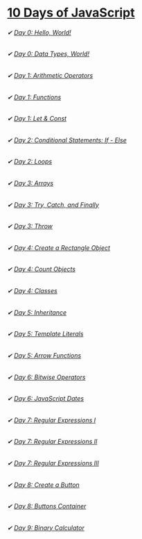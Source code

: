 # [10 Days of JavaScript](https://www.hackerrank.com/domains/tutorials/10-days-of-javascript)
###### ✔ [Day 0: Hello, World!](https://github.com/DariusRain/10DaysOfJavaScript/blob/master/day0/day0-hello-world.js)
###### ✔ [Day 0: Data Types, World!](https://github.com/DariusRain/10DaysOfJavaScript/blob/master/day0/day-0-data-types.js)
###### ✔ [Day 1: Arithmetic Operators](https://github.com/DariusRain/10DaysOfJavaScript/blob/master/day1/day1-arithmetic-operators.js)
###### ✔ [Day 1: Functions](https://github.com/DariusRain/10DaysOfJavaScript/blob/master/day1/day1-functions.js)
###### ✔ [Day 1: Let & Const](https://github.com/DariusRain/10DaysOfJavaScript/blob/master/day1/day1-let-and-const.js)
###### ✔ [Day 2: Conditional Statements: If - Else](https://github.com/DariusRain/10DaysOfJavaScript/blob/master/day2/day2-conditional-if-else.js)
###### ✔ [Day 2: Loops](https://github.com/DariusRain/10DaysOfJavaScript/blob/master/day2/day2-loops.js)
###### ✔ [Day 3: Arrays](https://github.com/DariusRain/10DaysOfJavaScript/blob/master/day3/day3-arrays.js)
###### ✔ [Day 3: Try, Catch, and Finally](https://github.com/DariusRain/10DaysOfJavaScript/blob/master/day3/day3-try-catch-finally.js)
###### ✔ [Day 3: Throw](https://github.com/DariusRain/10DaysOfJavaScript/blob/master/day3/day3-throw.js)
###### ✔ [Day 4: Create a Rectangle Object](https://github.com/DariusRain/10DaysOfJavaScript/blob/master/day4/create-a-rectangle.js)
###### ✔ [Day 4: Count Objects](https://github.com/DariusRain/10DaysOfJavaScript/blob/master/day4/day4-count-objects.js)
###### ✔ [Day 4: Classes](https://github.com/DariusRain/10DaysOfJavaScript/blob/master/day4/day4-classes.js)
###### ✔ [Day 5: Inheritance](https://github.com/DariusRain/10DaysOfJavaScript/blob/master/day5/day5-inheritance.js)
###### ✔ [Day 5: Template Literals](https://github.com/DariusRain/10DaysOfJavaScript/blob/master/day5/day5-template-literals.js)
###### ✔ [Day 5: Arrow Functions](https://github.com/DariusRain/10DaysOfJavaScript/blob/master/day5/day5-arrow-funtions.js)
###### ✔ [Day 6: Bitwise Operators](https://github.com/DariusRain/10DaysOfJavaScript/blob/master/day6/day6-bitwise-operators.js)
###### ✔ [Day 6: JavaScript Dates](https://github.com/DariusRain/10DaysOfJavaScript/blob/master/day6/day6-javascript-dates.js)
###### ✔ [Day 7: Regular Expressions I](https://github.com/DariusRain/10DaysOfJavaScript/blob/master/day7/day7-regular-expressions-1.js)
###### ✔ [Day 7: Regular Expressions II](https://github.com/DariusRain/10DaysOfJavaScript/blob/master/day7/day7-regular-expressions-2.js)
###### ✔ [Day 7: Regular Expressions III](https://github.com/DariusRain/10DaysOfJavaScript/blob/master/day7/day7-regular-expressions-3.js)
###### ✔ [Day 8: Create a Button](https://github.com/DariusRain/10DaysOfJavaScript/blob/master/day8/create-button)
###### ✔ [Day 8: Buttons Container](https://github.com/DariusRain/10DaysOfJavaScript/blob/master/day8/buttons-container)
###### ✔ [Day 9: Binary Calculator](https://github.com/DariusRain/10DaysOfJavaScript/blob/master/day9/binary-calculator)
